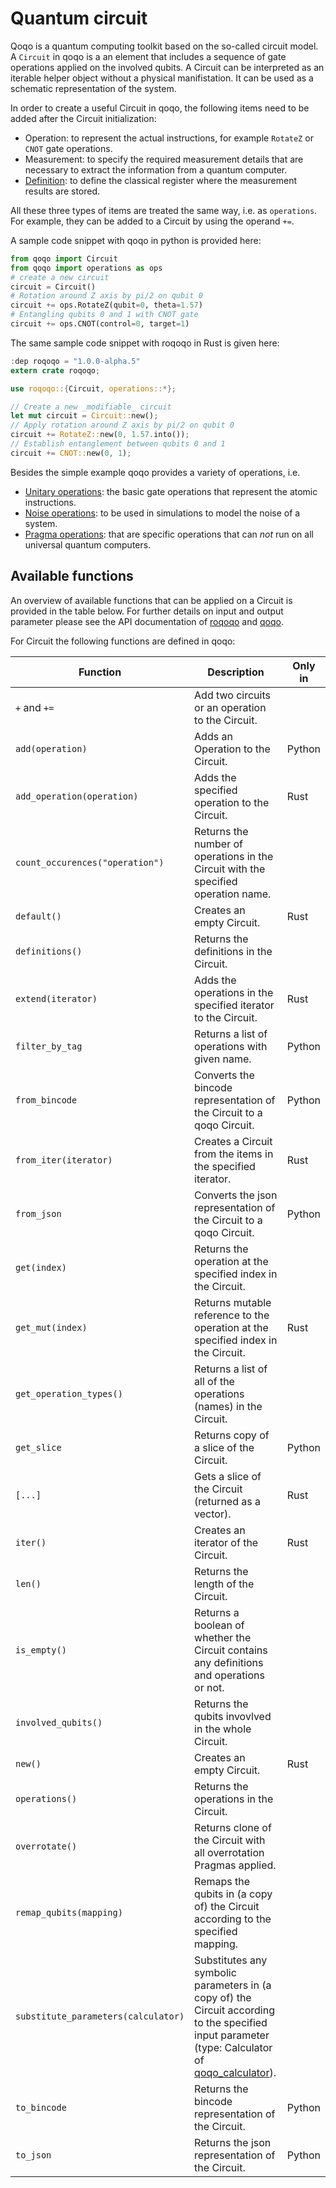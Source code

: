 # Quantum circuit

Qoqo is a quantum computing toolkit based on the so-called circuit model. A `Circuit` in qoqo is a an element that includes a sequence of gate operations applied on the involved qubits. A Circuit can be interpreted as an iterable helper object without a physical manifistation. It can be used as a schematic representation of the system.

In order to create a useful Circuit in qoqo, the following items need to be added after the Circuit initialization:
* Operation: to represent the actual instructions, for example `RotateZ` or `CNOT` gate operations.
* Measurement: to specify the required measurement details that are necessary to extract the information from a quantum computer.
* [Definition](readout.md): to define the classical register where the measurement results are stored.

All these three types of items are treated the same way, i.e. as `operations`. For example, they can be added to a Circuit by using the operand `+=`. 

A sample code snippet with qoqo in python is provided here:

```python
from qoqo import Circuit
from qoqo import operations as ops
# create a new circuit
circuit = Circuit()
# Rotation around Z axis by pi/2 on qubit 0
circuit += ops.RotateZ(qubit=0, theta=1.57)
# Entangling qubits 0 and 1 with CNOT gate
circuit += ops.CNOT(control=0, target=1)
```

The same sample code snippet with roqoqo in Rust is given here:

```rust
:dep roqoqo = "1.0.0-alpha.5"
extern crate roqoqo;

use roqoqo::{Circuit, operations::*};

// Create a new _modifiable_ circuit
let mut circuit = Circuit::new();
// Apply rotation around Z axis by pi/2 on qubit 0
circuit += RotateZ::new(0, 1.57.into());
// Establish entanglement between qubits 0 and 1
circuit += CNOT::new(0, 1);
```


Besides the simple example qoqo provides a variety of operations, i.e.
* [Unitary operations](unitary.md): the basic gate operations that represent the atomic instructions.
* [Noise operations](noise.md): to be used in simulations to model the noise of a system.
* [Pragma operations](pragma.md): that are specific operations that can _not_ run on all universal quantum computers.


## Available functions

An overview of available functions that can be applied on a Circuit is provided in the table below. For further details on input and output parameter please see the API documentation of [roqoqo](https://docs.rs/roqoqo/latest/roqoqo/struct.Circuit.html) and [qoqo](https://qoqo.readthedocs.io/en/latest/generated/generated/qoqo.Circuit.html).

For Circuit the following functions are defined in qoqo:

| Function | Description | Only in |
|---------|---------|---------| 
| `+` and `+=` | Add two circuits or an operation to the Circuit. | |
| `add(operation)` | Adds an Operation to the Circuit. | Python|
| `add_operation(operation)` | Adds the specified operation to the Circuit. | Rust|
| `count_occurences("operation")` | Returns the number of operations in the Circuit with the specified operation name. | |
| `default()` | Creates an empty Circuit. | Rust|
| `definitions()` | Returns the definitions in the Circuit. | |
| `extend(iterator)` | Adds the operations in the specified iterator to the Circuit. | Rust|
| `filter_by_tag` | Returns a list of operations with given name. | Python|
| `from_bincode` | Converts the bincode representation of the Circuit to a qoqo Circuit. | Python|
| `from_iter(iterator)` | Creates a Circuit from the items in the specified iterator. |  Rust|
| `from_json` | Converts the json representation of the Circuit to a qoqo Circuit. | Python|
| `get(index)` | Returns the operation at the specified index in the Circuit. | |
| `get_mut(index)` | Returns mutable reference to the operation at the specified index in the Circuit. | Rust|
| `get_operation_types()` | Returns a list of all of the operations (names) in the Circuit. | |
| `get_slice` | Returns copy of a slice of the Circuit. | Python|
| `[...]` | Gets a slice of the Circuit (returned as a vector). | Rust |
| `iter()` | Creates an iterator of the Circuit. | Rust|
| `len()` | Returns the length of the Circuit. | |
| `is_empty()` | Returns a boolean of whether the Circuit contains any definitions and operations or not. | |
| `involved_qubits()` | Returns the qubits invovlved in the whole Circuit. | |
| `new()` | Creates an empty Circuit. | Rust|
| `operations()` | Returns the operations in the Circuit. | |
| `overrotate()` | Returns clone of the Circuit with all overrotation Pragmas applied. | |
| `remap_qubits(mapping)` | Remaps the qubits in (a copy of) the Circuit according to the specified mapping. | |
| `substitute_parameters(calculator)` | Substitutes any symbolic parameters in (a copy of) the Circuit according to the specified input parameter (type: Calculator of [qoqo_calculator](https://github.com/HQSquantumsimulations/qoqo_calculator)). | |
| `to_bincode` | Returns the bincode representation of the Circuit. | Python|
| `to_json` | Returns the json representation of the Circuit. | Python|